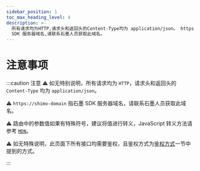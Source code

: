 ```yaml
---
sidebar_position: 1
toc_max_heading_level: 4
description: >-
  所有请求均为HTTP,请求头和返回头的Content-Type均为 application/json。 https://shimo-domain指石墨
  SDK 服务器域名,请联系石墨人员获取此域名。
---
```


# 注意事项

:::caution 注意
⚠️ 如无特别说明，所有请求均为 `HTTP`，请求头和返回头的 `Content-Type` 均为 `application/json`。

⚠️ `https://shimo-domain` 指石墨 SDK 服务器域名，请联系石墨人员获取此域名。

⚠️ 路由中的参数值如果有特殊符号，建议将值进行转义，JavaScript 转义方法请参考 [`MDN`](https://developer.mozilla.org/zh-CN/docs/Web/JavaScript/Reference/Global_Objects/encodeURIComponent?fileGuid=Wr3DVn8lO4HE2kJQ)。

⚠️ 如无特殊说明，此页面下所有接口均需要鉴权，且鉴权方式为[鉴权方式](./base.md#auth-methods)一节中提到的方式。

:::
